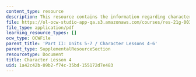 ```yaml
---
content_type: resource
description: This resource contains the information regarding character lesson 4.
file: https://ol-ocw-studio-app-qa.s3.amazonaws.com/courses/res-21g-003-learning-chinese-a-foundation-course-in-mandarin-spring-2011/1a42c42b09b2f74c35bd155172d7e483_MITRES_21G_003S11_char04.pdf
file_type: application/pdf
learning_resource_types: []
ocw_type: OCWFile
parent_title: 'Part II: Units 5-7 / Character Lessons 4-6'
parent_type: SupplementalResourceSection
resourcetype: Document
title: Character Lesson 4
uid: 1a42c42b-09b2-f74c-35bd-155172d7e483
---
```

